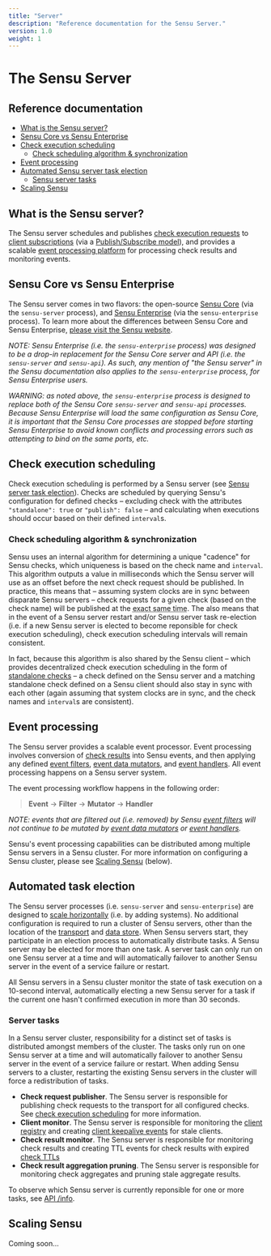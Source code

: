 ```yaml
---
title: "Server"
description: "Reference documentation for the Sensu Server."
version: 1.0
weight: 1
---
```


# The Sensu Server

## Reference documentation

- [What is the Sensu server?](#what-is-the-sensu-server)
- [Sensu Core vs Sensu Enterprise](#sensu-core-vs-sensu-enterprise)
- [Check execution scheduling](#check-execution-scheduling)
  - [Check scheduling algorithm & synchronization](#check-scheduling-algorithm--synchronization)
- [Event processing](#event-processing)
- [Automated Sensu server task election](#automated-task-election)
  - [Sensu server tasks](#server-tasks)
- [Scaling Sensu](#scaling-sensu)

## What is the Sensu server?

The Sensu server schedules and publishes [check execution requests][1] to
[client subscriptions][2] (via a [Publish/Subscribe model][3]), and provides a
scalable [event processing platform][4] for processing check results and
monitoring events.

## Sensu Core vs Sensu Enterprise

The Sensu server comes in two flavors: the open-source [Sensu Core][5] (via the
`sensu-server` process), and [Sensu Enterprise][6] (via the `sensu-enterprise`
process). To learn more about the differences between Sensu Core and Sensu
Enterprise, [please visit the Sensu website][7].

_NOTE: Sensu Enterprise (i.e. the `sensu-enterprise` process) was designed to be
a drop-in replacement for the Sensu Core server and API (i.e. the `sensu-server`
and `sensu-api`). As such, any mention of "the Sensu server" in the Sensu
documentation also applies to the `sensu-enterprise` process, for Sensu
Enterprise users._

_WARNING: as noted above, the `sensu-enterprise` process is designed to replace
both of the Sensu Core `sensu-server` and `sensu-api` processes. Because Sensu
Enterprise will load the same configuration as Sensu Core, it is important that
the Sensu Core processes are stopped before starting Sensu Enterprise to avoid
known conflicts and processing errors such as attempting to bind on the same
ports, etc._

## Check execution scheduling

Check execution scheduling is performed by a Sensu server (see [Sensu
server task election][8]). Checks are scheduled by querying Sensu's
configuration for defined checks &ndash; excluding check with the
attributes `"standalone": true` or `"publish": false` &ndash; and
calculating when executions should occur based on their defined
`interval`s.

### Check scheduling algorithm & synchronization

Sensu uses an internal algorithm for determining a unique "cadence" for Sensu
checks, which uniqueness is based on the check name and `interval`. This
algorithm outputs a value in milliseconds which the Sensu server will use as an
offset before the next check request should be published. In practice, this
means that &ndash; assuming system clocks are in sync between disparate Sensu
servers &ndash; check requests for a given check (based on the check name) will
be published at the <abbr title="typically accurate within 500ms">exact same
time</abbr>. The also means that in the event of a Sensu server restart and/or
Sensu server task re-election (i.e. if a new Sensu server is elected
to become reponsible for check execution scheduling), check execution
scheduling intervals will remain consistent.

In fact, because this algorithm is also shared by the Sensu client &ndash; which
provides decentralized check execution scheduling in the form of [standalone
checks][22] &ndash; a check defined on the Sensu server and a matching
standalone check defined on a Sensu client should also stay in sync with each
other (again assuming that system clocks are in sync, and the check names and
`interval`s are consistent).

## Event processing

The Sensu server provides a scalable event processor. Event processing involves
conversion of [check results][9] into Sensu events, and then
applying any defined [event filters][10], [event data mutators][11],
and [event handlers][12]. All event processing happens on a Sensu server
system.

The event processing workflow happens in the following order:

> **Event** -> **Filter** -> **Mutator** -> **Handler**

_NOTE: events that are filtered out (i.e. removed) by Sensu [event
filters](filters) will not continue to be mutated by [event data
mutators](mutators) or [event handlers](handlers)._

Sensu's event processing capabilities can be distributed among multiple Sensu
servers in a Sensu cluster. For more information on configuring a Sensu cluster,
please see [Scaling Sensu][13] (below).

## Automated task election

The Sensu server processes (i.e. `sensu-server` and
`sensu-enterprise`) are designed to [scale horizontally][14] (i.e. by
adding systems). No additional configuration is required to run a
cluster of Sensu servers, other than the location of the
[transport][15] and [data store][16]. When Sensu servers start, they
participate in an election process to automatically distribute tasks.
A Sensu server may be elected for more than one task. A server task
can only run on one Sensu server at a time and will automatically
failover to another Sensu server in the event of a service failure or
restart.

All Sensu servers in a Sensu cluster monitor the state of task
execution on a 10-second interval, automatically electing a new Sensu
server for a task if the current one hasn't confirmed execution in
more than 30 seconds.

### Server tasks

In a Sensu server cluster, responsibility for a distinct set of tasks
is distributed amongst members of the cluster. The tasks only run on
one Sensu server at a time and will automatically failover to another
Sensu server in the event of a service failure or restart. When adding
Sensu servers to a cluster, restarting the existing Sensu servers in
the cluster will force a redistribution of tasks.

- **Check request publisher**. The Sensu server is responsible for
  publishing check requests to the transport for all configured
  checks. See [check execution scheduling][18] for more information.
- **Client monitor**. The Sensu server is responsible for monitoring
  the [client registry][19] and creating [client keepalive events][20]
  for stale clients.
- **Check result monitor**. The Sensu server is responsible for
  monitoring check results and creating TTL events for check results
  with expired [check TTLs][21]
- **Check result aggregation pruning**. The Sensu server is
  responsible for monitoring check aggregates and pruning stale
  aggregate results.

To observe which Sensu server is currently reponsible for one or more
tasks, see [API /info][23].

## Scaling Sensu

Coming soon...


[1]:  checks.html#check-requests
[2]:  clients.html#client-subscriptions
[3]:  checks.html#pubsub-checks
[4]:  ../overview/architecture.html#event-processor
[5]:  https://sensuapp.org/
[6]:  https://sensuapp.org/enterprise
[7]:  https://sensuapp.org/#compare
[8]:  #automated-task-election
[9]:  checks.html#check-results
[10]: filters.html
[11]: mutators.html
[12]: handlers.html
[13]: #scaling-sensu
[14]: https://en.wikipedia.org/wiki/Scalability#Horizontal_and_vertical_scaling
[15]: transport.html
[16]: data-store.html
[18]: #check-execution-scheduling
[19]: clients.html#registration-and-registry
[20]: clients.html#keepalive-events
[21]: checks.html#check-ttls
[22]: checks.html#standalone-checks
[23]: ../api/health-and-info-api.html
